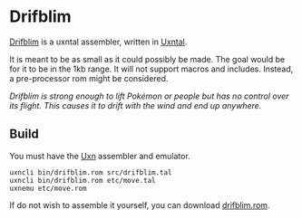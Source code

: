 # Drifblim

[Drifblim](https://wiki.xxiivv.com/drifblim) is a uxntal assembler, written in [Uxntal](https://wiki.xxiivv.com/site/uxntal.html). 

It is meant to be as small as it could possibly be made. The goal would be for it to be in the 1kb range. It will not support macros and includes. Instead, a pre-processor rom might be considered.

_Drifblim is strong enough to lift Pokémon or people but has no control over its flight. This causes it to drift with the wind and end up anywhere._

## Build

You must have the [Uxn](https://git.sr.ht/~rabbits/uxn/) assembler and emulator.

```
uxncli bin/drifblim.rom src/drifblim.tal 
uxncli bin/drifblim.rom etc/move.tal
uxnemu etc/move.rom
```

If do not wish to assemble it yourself, you can download [drifblim.rom](https://rabbits.srht.site/drifblim/drifblim.rom).
